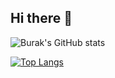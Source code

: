 ## Hi there 👋

<!--
**Xedygen/xedygen** is a ✨ _special_ ✨ repository because its `README.md` (this file) appears on your GitHub profile.

Here are some ideas to get you started:

- 🔭 I’m currently working on ...
- 🌱 I’m currently learning ...
- 👯 I’m looking to collaborate on ...
- 🤔 I’m looking for help with ...
- 💬 Ask me about ...
- 📫 How to reach me: ...
- 😄 Pronouns: ...
- ⚡ Fun fact: ...
-->
![Burak's GitHub stats](https://github-readme-stats.vercel.app/api?username=xedygen&show_icons=true&theme=radical)

[![Top Langs](https://github-readme-stats.vercel.app/api/top-langs/?username=xedygen&theme=radical)](https://github.com/xedygen/github-readme-stats)
